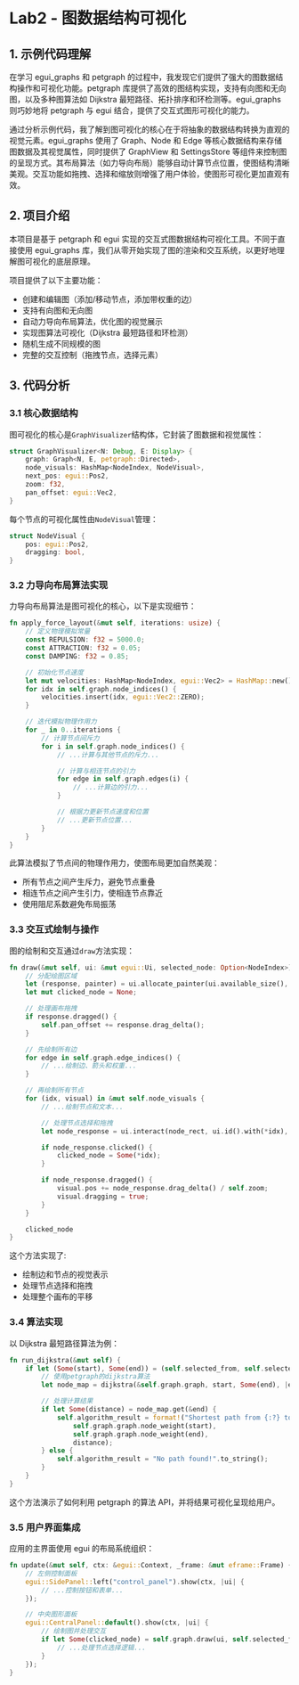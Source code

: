 # Lab2 - 图数据结构可视化

## 1. 示例代码理解

在学习 egui_graphs 和 petgraph 的过程中，我发现它们提供了强大的图数据结构操作和可视化功能。petgraph 库提供了高效的图结构实现，支持有向图和无向图，以及多种图算法如 Dijkstra 最短路径、拓扑排序和环检测等。egui_graphs 则巧妙地将 petgraph 与 egui 结合，提供了交互式图形可视化的能力。

通过分析示例代码，我了解到图可视化的核心在于将抽象的数据结构转换为直观的视觉元素。egui_graphs 使用了 Graph、Node 和 Edge 等核心数据结构来存储图数据及其视觉属性，同时提供了 GraphView 和 SettingsStore 等组件来控制图的呈现方式。其布局算法（如力导向布局）能够自动计算节点位置，使图结构清晰美观。交互功能如拖拽、选择和缩放则增强了用户体验，使图形可视化更加直观有效。

## 2. 项目介绍

本项目是基于 petgraph 和 egui 实现的交互式图数据结构可视化工具。不同于直接使用 egui_graphs 库，我们从零开始实现了图的渲染和交互系统，以更好地理解图可视化的底层原理。

项目提供了以下主要功能：

- 创建和编辑图（添加/移动节点，添加带权重的边）
- 支持有向图和无向图
- 自动力导向布局算法，优化图的视觉展示
- 实现图算法可视化（Dijkstra 最短路径和环检测）
- 随机生成不同规模的图
- 完整的交互控制（拖拽节点，选择元素）

## 3. 代码分析

### 3.1 核心数据结构

图可视化的核心是`GraphVisualizer`结构体，它封装了图数据和视觉属性：

```rust
struct GraphVisualizer<N: Debug, E: Display> {
    graph: Graph<N, E, petgraph::Directed>,
    node_visuals: HashMap<NodeIndex, NodeVisual>,
    next_pos: egui::Pos2,
    zoom: f32,
    pan_offset: egui::Vec2,
}
```

每个节点的可视化属性由`NodeVisual`管理：

```rust
struct NodeVisual {
    pos: egui::Pos2,
    dragging: bool,
}
```

### 3.2 力导向布局算法实现

力导向布局算法是图可视化的核心，以下是实现细节：

```rust
fn apply_force_layout(&mut self, iterations: usize) {
    // 定义物理模拟常量
    const REPULSION: f32 = 5000.0;
    const ATTRACTION: f32 = 0.05;
    const DAMPING: f32 = 0.85;

    // 初始化节点速度
    let mut velocities: HashMap<NodeIndex, egui::Vec2> = HashMap::new();
    for idx in self.graph.node_indices() {
        velocities.insert(idx, egui::Vec2::ZERO);
    }

    // 迭代模拟物理作用力
    for _ in 0..iterations {
        // 计算节点间斥力
        for i in self.graph.node_indices() {
            // ...计算与其他节点的斥力...

            // 计算与相连节点的引力
            for edge in self.graph.edges(i) {
                // ...计算边的引力...
            }

            // 根据力更新节点速度和位置
            // ...更新节点位置...
        }
    }
}
```

此算法模拟了节点间的物理作用力，使图布局更加自然美观：

- 所有节点之间产生斥力，避免节点重叠
- 相连节点之间产生引力，使相连节点靠近
- 使用阻尼系数避免布局振荡

### 3.3 交互式绘制与操作

图的绘制和交互通过`draw`方法实现：

```rust
fn draw(&mut self, ui: &mut egui::Ui, selected_node: Option<NodeIndex>) -> Option<NodeIndex> {
    // 分配绘图区域
    let (response, painter) = ui.allocate_painter(ui.available_size(), egui::Sense::click_and_drag());
    let mut clicked_node = None;

    // 处理画布拖拽
    if response.dragged() {
        self.pan_offset += response.drag_delta();
    }

    // 先绘制所有边
    for edge in self.graph.edge_indices() {
        // ...绘制边、箭头和权重...
    }

    // 再绘制所有节点
    for (idx, visual) in &mut self.node_visuals {
        // ...绘制节点和文本...

        // 处理节点选择和拖拽
        let node_response = ui.interact(node_rect, ui.id().with(*idx), egui::Sense::click_and_drag());

        if node_response.clicked() {
            clicked_node = Some(*idx);
        }

        if node_response.dragged() {
            visual.pos += node_response.drag_delta() / self.zoom;
            visual.dragging = true;
        }
    }

    clicked_node
}
```

这个方法实现了:

- 绘制边和节点的视觉表示
- 处理节点选择和拖拽
- 处理整个画布的平移

### 3.4 算法实现

以 Dijkstra 最短路径算法为例：

```rust
fn run_dijkstra(&mut self) {
    if let (Some(start), Some(end)) = (self.selected_from, self.selected_to) {
        // 使用petgraph的dijkstra算法
        let node_map = dijkstra(&self.graph.graph, start, Some(end), |e| *e.weight());

        // 处理计算结果
        if let Some(distance) = node_map.get(&end) {
            self.algorithm_result = format!("Shortest path from {:?} to {:?}: {}",
                self.graph.graph.node_weight(start),
                self.graph.graph.node_weight(end),
                distance);
        } else {
            self.algorithm_result = "No path found!".to_string();
        }
    }
}
```

这个方法演示了如何利用 petgraph 的算法 API，并将结果可视化呈现给用户。

### 3.5 用户界面集成

应用的主界面使用 egui 的布局系统组织：

```rust
fn update(&mut self, ctx: &egui::Context, _frame: &mut eframe::Frame) {
    // 左侧控制面板
    egui::SidePanel::left("control_panel").show(ctx, |ui| {
        // ...控制按钮和表单...
    });

    // 中央图形面板
    egui::CentralPanel::default().show(ctx, |ui| {
        // 绘制图并处理交互
        if let Some(clicked_node) = self.graph.draw(ui, self.selected_from) {
            // ...处理节点选择逻辑...
        }
    });
}
```
